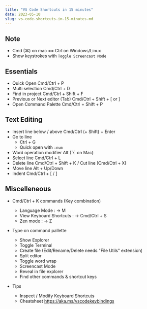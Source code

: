 ```yaml
---
title: "VS Code Shortcuts in 15 minutes"
date: 2023-05-10
slug: vs-code-shortcuts-in-15-minutes-md
---
```


## Note
- Cmd (⌘) on mac == Ctrl on Windows/Linux
- Show keystrokes with `Toggle Screencast Mode`

## Essentials
- Quick Open
    Cmd/Ctrl + P
- Multi selection
    Cmd/Ctrl + D
- Find in project
    Cmd/Ctrl + Shift + F
- Previous or Next editor (Tab)
    Cmd/Ctrl + Shift + [ or ]
- Open Command Palette
    Cmd/Ctrl + Shift + P

## Text Editing
- Insert line below / above
    Cmd/Ctrl (+ Shift) + Enter
- Go to line
    - Ctrl + G
    - Quick open with `:num`
- Word operation modifier
    Alt (⌥ on Mac)
- Select line
    Cmd/Ctrl + L
- Delete line
    Cmd/Ctrl + Shift + K / Cut line (Cmd/Ctrl + X)
- Move line
    Alt + Up/Down
- Indent
    Cmd/Ctrl + [ / ]

## Miscelleneous

- Cmd/Ctrl + K commands (Key combination)
    - Language Mode : -> M
    - View Keyboard Shortcuts : -> Cmd/Ctrl + S
    - Zen mode : -> Z

- Type on command pallette
    - Show Explorer
    - Toggle Terminal
    - Create file (Edit/Rename/Delete needs "File Utils" extension)
    - Split editor
    - Toggle word wrap
    - Screencast Mode
    - Reveal in file explorer
    - Find other commands & shortcut keys

- Tips
    - Inspect / Modify Keyboard Shortcuts 
    - Cheatsheet https://aka.ms/vscodekeybindings
